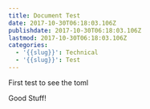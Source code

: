 ```yaml
---
title: Document Test
date: 2017-10-30T06:18:03.106Z
publishdate: 2017-10-30T06:18:03.106Z
lastmod: 2017-10-30T06:18:03.106Z
categories:
  - '{{slug}}': Technical
  - '{{slug}}': Test
---
```

First test to see the toml



Good Stuff!

